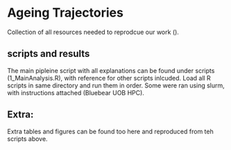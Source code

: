 # Ageing Trajectories

Collection of all resources needed to reprodcue our work (). 

## scripts and results
The main pipleine script with all explanations can be found under scripts (1_MainAnalysis.R), with reference for other scripts inlcuded. Load all R scripts in same directory and run them in order. Some were ran using slurm, with instructions attached (Bluebear UOB HPC). 

## Extra: 
Extra tables and figures can be found too here and reproduced from teh scripts above. 
